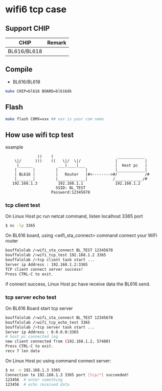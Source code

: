 # wifi6 tcp case


## Support CHIP

|      CHIP        | Remark |
|:----------------:|:------:|
|BL616/BL618       |        |

## Compile

- BL616/BL618

```bash
make CHIP=bl616 BOARD=bl616dk
```

## Flash

```bash
make flash COMX=xxx ## xxx is your com name
```

## How use wifi tcp test


example
```             
              ))    (                            ____________
    \|/      )))    ((   \|/  \|/               |            |
     |______           ___|____|___             |  Host pc   |
    |       |         |            |            |____________|
    | BL616 |         |   Router   |#<-------->#/            /#
    |_______|         |____________|           /____________/#   
   192.168.1.3         192.168.1.1              192.168.1.2    
                      SSID: BL_TEST
                    Password:12345678
```

### tcp client test

On Linux Host pc run netcat command, listen localhost 3365 port

```bash
$ nc -lp 3365
```

On BL616 board, using <wifi_sta_connect> command connect your WiFi router

```bash
bouffalolab />wifi_sta_connect BL_TEST 12345678
bouffalolab />wifi_tcp_test 192.168.1.2 3365
bouffalolab />tcp client task start ...
Server ip Address : 192.168.1.2:3365
TCP client connect server success!
Press CTRL-C to exit.

```
if connect success, Linux Host pc have receive data the BL616 send.

### tcp server echo test

On BL616 Board start tcp server

```bash
bouffalolab />wifi_sta_connect BL_TEST 12345678
bouffalolab />wifi_tcp_echo_test 3365
bouffalolab />tcp server task start ...
Server ip Address : 0.0.0.0:3365
# host pc connected log
new client connected from (192.168.1.2, 57480)
Press CTRL-C to exit.
recv 7 len data

```

On Linux Host pc using <nc> command connect server:

```bash
$ nc -v 192.168.1.3 3365
Connection to 192.168.1.3 3365 port [tcp/*] succeeded!
123456  # enter something
123456  # echo received data

```

